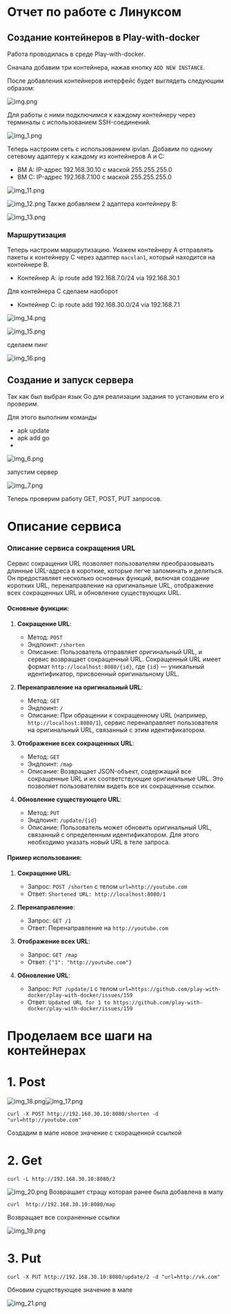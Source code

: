# Отчет по работе с Линуксом

## Создание контейнеров в Play-with-docker

Работа проводилась в среде Play-with-docker.

Сначала добавим три контейнера, нажав кнопку `ADD NEW INSTANCE`.

После добавления контейнеров интерфейс будет выглядеть следующим образом:

![img.png](img.png)

Для работы с ними подключимся к каждому контейнеру через терминалы с использованием SSH-соединений.

![img_1.png](img_1.png)

Теперь настроим сеть с использованием ipvlan. Добавим по одному сетевому адаптеру к каждому из контейнеров A и C:

- ВМ A: IP-адрес 192.168.30.10 с маской 255.255.255.0
- ВМ C: IP-адрес 192.168.7.100 с маской 255.255.255.0  


![img_11.png](img_11.png)

![img_12.png](img_12.png)
Также добавляем 2 адаптера контейнеру B:

![img_13.png](img_13.png)

### Маршрутизация
Теперь настроим маршрутизацию. Укажем контейнеру A отправлять пакеты к контейнеру C через адаптер `macvlan1`, который находится на контейнере B.

- Контейнер A: ip route add 192.168.7.0/24 via 192.168.30.1 

Для контейнера С сделаем наоборот

- Контейнер C: ip route add 192.168.30.0/24 via 192.168.7.1

![img_14.png](img_14.png)

![img_15.png](img_15.png)

сделаем пинг

![img_16.png](img_16.png)

## Создание и запуск сервера

Так как был выбран язык Go для реализации задания то установим его и проверим.

Для этого выполним команды
- apk update
- apk add go 
- 
![img_6.png](img_6.png)

запустим сервер

![img_7.png](img_7.png)

Теперь проверим работу GET, POST, PUT запросов.

# Описание сервиса 
### Описание сервиса сокращения URL

Сервис сокращения URL позволяет пользователям преобразовывать длинные URL-адреса в короткие, которые легче запоминать и делиться. Он предоставляет несколько основных функций, включая создание коротких URL, перенаправление на оригинальные URL, отображение всех сокращенных URL и обновление существующих URL.

#### Основные функции:

1. **Сокращение URL**:
    - Метод: `POST`
    - Эндпоинт: `/shorten`
    - Описание: Пользователь отправляет оригинальный URL, и сервис возвращает сокращенный URL. Сокращенный URL имеет формат `http://localhost:8080/{id}`, где `{id}` — уникальный идентификатор, присвоенный оригинальному URL.

2. **Перенаправление на оригинальный URL**:
    - Метод: `GET`
    - Эндпоинт: `/`
    - Описание: При обращении к сокращенному URL (например, `http://localhost:8080/1`), сервис перенаправляет пользователя на оригинальный URL, связанный с этим идентификатором.

3. **Отображение всех сокращенных URL**:
    - Метод: `GET`
    - Эндпоинт: `/map`
    - Описание: Возвращает JSON-объект, содержащий все сокращенные URL и их соответствующие оригинальные URL. Это позволяет пользователям видеть все их сокращенные ссылки.

4. **Обновление существующего URL**:
    - Метод: `PUT`
    - Эндпоинт: `/update/{id}`
    - Описание: Пользователь может обновить оригинальный URL, связанный с определенным идентификатором. Для этого необходимо указать новый URL в теле запроса.

#### Пример использования:
1. **Сокращение URL**:
    - Запрос: `POST /shorten` с телом `url=http://youtube.com`
    - Ответ: `Shortened URL: http://localhost:8080/1`

2. **Перенаправление**:
    - Запрос: `GET /1`
    - Ответ: Перенаправление на `http://youtube.com`

3. **Отображение всех URL**:
    - Запрос: `GET /map`
    - Ответ: `{"1": "http://youtube.com"}`

4. **Обновление URL**:
    - Запрос: `PUT /update/1` с телом `url=https://github.com/play-with-docker/play-with-docker/issues/159`
    - Ответ: `Updated URL for 1 to https://github.com/play-with-docker/play-with-docker/issues/159`

# Проделаем все шаги на контейнерах

# 1. Post 

![img_18.png](img_18.png)![img_17.png](img_17.png)
```ssh
curl -X POST http://192.168.30.10:8080/shorten -d "url=http://youtube.com"
```
Создадим в мапе новое значение с скоращенной ссылкой

# 2. Get

```ssh
curl -L http://192.168.30.10:8080/2
```

![img_20.png](img_20.png)
Возвращает страцу которая ранее была добавлена в мапу

```ssh
curl  http://192.168.30.10:8080/map
```

Возвращает все сохраненные ссылки 

![img_19.png](img_19.png)

# 3. Put

```ssh
curl -X PUT http://192.168.30.10:8080/update/2 -d "url=http://vk.com"
```
Обновим существующее значение в мапе 

![img_21.png](img_21.png)